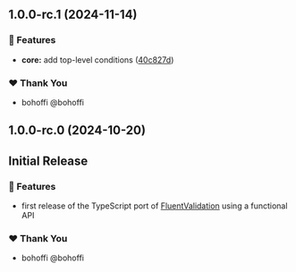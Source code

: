 ## 1.0.0-rc.1 (2024-11-14)

### 🚀 Features

- **core:** add top-level conditions ([40c827d](https://github.com/bohoffi/ts-fluentvalidation/commit/40c827d))

### ❤️ Thank You

- bohoffi @bohoffi

## 1.0.0-rc.0 (2024-10-20)

## Initial Release

### 🚀 Features

- first release of the TypeScript port of [FluentValidation](https://docs.fluentvalidation.net/) using a functional API

### ❤️ Thank You

- bohoffi @bohoffi

